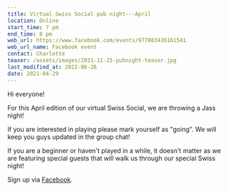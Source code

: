 ```yaml
---
title: Virtual Swiss Social pub night---April
location: Online
start_time: 7 pm
end_time: 8 pm
web_url: https://www.facebook.com/events/977083426161541
web_url_name: Facebook event
contact: Charlotte
teaser: /assets/images/2021-11-25-pubnight-teaser.jpg
last_modified_at: 2022-06-26
date: 2021-04-29
---
```


Hi everyone!

For this April edition of our virtual Swiss Social, we are throwing a Jass
night!

If you are interested in playing please mark yourself as "going". We will keep
you guys updated in the group chat!

If you are a beginner or haven't played in a while, it doesn't matter as we are
featuring special guests that will walk us through our special Swiss night!

Sign up via [Facebook].

[facebook]: <{{ page.web_url }}>
